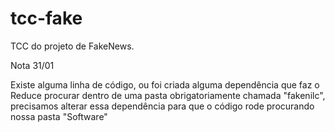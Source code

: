 # tcc-fake
TCC do projeto de FakeNews.


Nota 31/01

Existe alguma linha de código, ou foi criada alguma dependência que faz o Reduce procurar dentro de uma pasta obrigatoriamente chamada "fakenilc", precisamos alterar essa dependência para que o código rode procurando nossa pasta "Software"
